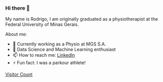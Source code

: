 ### Hi there 👋

My name is Rodrigo, I am originally graduated as a physiotherapist at the Federal University of Minas Gerais.

About me:

- 🔭 Currently working as a Physio at MGS S.A.
- 🌱 Data Science and Machine Learning enthusiast
- 📫 How to reach me: [LinkedIn](https://www.linkedin.com/in/rodrigo-lopes-0aa31685/)
- ⚡ Fun fact: I was a parkour athlete! 


[Visitor Count](https://profile-counter.glitch.me/{rolancerlaux}/count.svg)
